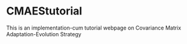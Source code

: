 # CMAEStutorial
This is an implementation-cum tutorial webpage on Covariance Matrix Adaptation-Evolution Strategy
